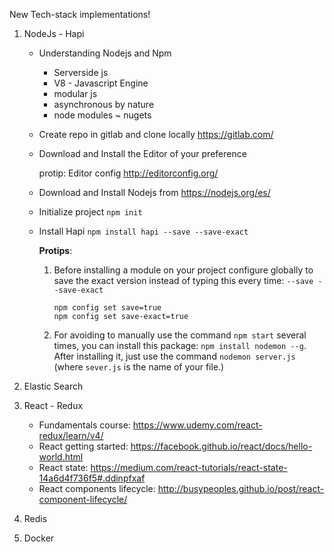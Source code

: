 New Tech-stack implementations!

1. NodeJs - Hapi

   - Understanding Nodejs and Npm
        - Serverside js
        - V8 - Javascript Engine
        - modular js
        - asynchronous by nature
        - node modules ~ nugets

   - Create repo in gitlab and clone locally https://gitlab.com/
   - Download and Install the Editor of your preference
         
     protip: Editor config http://editorconfig.org/

   - Download and Install Nodejs from https://nodejs.org/es/
   - Initialize project `npm init`
   - Install Hapi `npm install hapi --save --save-exact`
     
     **Protips**:
     
     1) Before installing a module on your project configure globally to save 
     the exact version instead of typing this every time: `--save --save-exact`
     
            npm config set save=true
            npm config set save-exact=true

     2) For avoiding to manually use the command `npm start` several times, you
     can install this package: `npm install nodemon --g`.
     After installing it, just use the command `nodemon server.js` (where `sever.js`
     is the name of your file.)

2. Elastic Search
3. React - Redux
     - Fundamentals course: https://www.udemy.com/react-redux/learn/v4/
     - React getting started: https://facebook.github.io/react/docs/hello-world.html
     - React state: https://medium.com/react-tutorials/react-state-14a6d4f736f5#.ddinpfxaf
     - React components lifecycle: http://busypeoples.github.io/post/react-component-lifecycle/
4. Redis
5. Docker
